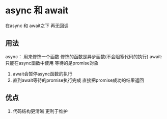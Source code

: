 # async 和 await

在async 和 await之下  再无回调

## 用法

async： 用来修饰一个函数  修饰的函数是异步函数(不会阻塞代码的执行)
await:   只能在async函数中使用  等待的是promise对象

1. await会暂停async函数的执行
2. 直到await等待的promise执行完成  直接把promise成功的结果返回

## 优点

1. 代码结构更清晰 更利于维护




